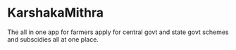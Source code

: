 # KarshakaMithra

The all in one app for farmers apply for central govt and state govt schemes and subscidies all at one place.



